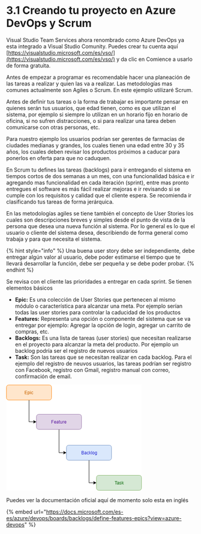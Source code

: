 # 3.1 Creando tu proyecto en Azure DevOps y Scrum

Visual Studio Team Services ahora renombrado como Azure DevOps ya esta integrado a Visual Studio Comunity. Puedes crear tu cuenta aquí [https://visualstudio.microsoft.com/es/vso/](https://visualstudio.microsoft.com/es/vso/) y da clic en Comience a usarlo de forma gratuita.

Antes de empezar a programar es recomendable hacer una planeación de las tareas a realizar y quien las va a realizar. Las metodologías mas comunes actualmente son Agiles o Scrum. En este ejemplo utilizaré Scrum.

Antes de definir tus tareas o la forma de trabajar es importante pensar en quienes serán tus usuarios, que edad tienen, como es que utilizan el sistema, por ejemplo si siempre lo utilizan en un horario fijo en horario de oficina, si no sufren distracciones, o si para realizar una tarea deben comunicarse con otras personas, etc. 

Para nuestro ejemplo los usuarios podrían ser gerentes de farmacias de ciudades medianas y grandes, los cuales tienen una edad entre 30 y 35 años, los cuales deben revisar los productos próximos a caducar para ponerlos en oferta para que no caduquen.

En Scrum tu defines las tareas \(backlogs\) para ir entregando el sistema en tiempos cortos de dos semanas a un mes, con una funcionalidad básica e ir agregando mas funcionalidad en cada iteración \(sprint\), entre mas pronto entregues el software es más fácil realizar mejoras e ir revisando si se cumple con los requisitos y calidad que el cliente espera. Se recomienda ir clasificando tus tareas de forma jerárquica.

En las metodologías agiles se tiene también el concepto de User Stories los cuales son  descripciones breves y simples desde el punto de vista de la persona que desea una nueva función al sistema. Por  lo general es lo que el usuario o cliente del sistema desea, describiendo de forma general como trabaja y para que necesita el sistema.

{% hint style="info" %}
Una buena user story debe ser independiente, debe entregar algún valor al usuario, debe poder estimarse el tiempo que te llevará desarrollar la función, debe ser pequeña y se debe poder probar.
{% endhint %}

Se revisa con el cliente las prioridades a entregar en cada sprint. Se tienen elementos básicos

* **Epic:**  Es una colección de User Stories que pertenecen al mismo módulo o característica para alcanzar una meta. Por ejemplo serían todas las user stories para controlar la caducidad de los productos
* **Features:**  Representa una opción o componente del sistema que se va entregar por ejemplo: Agregar la opción de login, agregar un carrito de compras, etc.
* **Backlogs:** Es una lista de tareas \(user stories\) que necesitan realizarse en el proyecto para alcanzar la meta del producto. Por ejemplo un backlog podría ser el registro de nuevos usuarios
* **Task:** Son las tareas que se necesitan realizar en cada backlog. Para el ejemplo del registro de neuvos usuarios, las tareas podrían ser registro con Facebook, registro con Gmail, registro manual con correo, confirmación de email.

![Figura 2.2.1 Estructura de las actividades a realizar en Scrum](../../.gitbook/assets/scrum-2.png)



Puedes ver la documentación oficial aquí de momento solo esta en inglés

{% embed url="https://docs.microsoft.com/es-es/azure/devops/boards/backlogs/define-features-epics?view=azure-devops" %}



